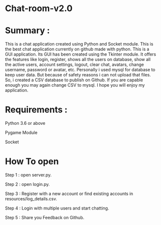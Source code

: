 # Chat-room-v2.0

# Summary : 

This is a chat application created using Python and Socket module. This is the best chat application currently on github made with python. This is a GUI application. Its GUI has been created using the Tkinter module. It offers the features like login, register, shows all the users on database, show all the active users, account settings, logout, clear chat, avatars, change username, password or avatar, etc. Personally i used mysql for database to keep user data. But because of safety reasons i can not upload that files. So, i created a CSV database to publish on Github. If you are capable enough you may again change CSV to mysql. I hope you will enjoy my application.

# Requirements : 
Python 3.6 or above

Pygame Module

Socket

# How To open
Step 1 : open server.py.

Step 2 : open login.py.

Step 3 : Register with a new account or find existing accounts in resources/log_details.csv.

Step 4 : Login with multiple users and start chatting.

Step 5 : Share you Feedback on Github.



